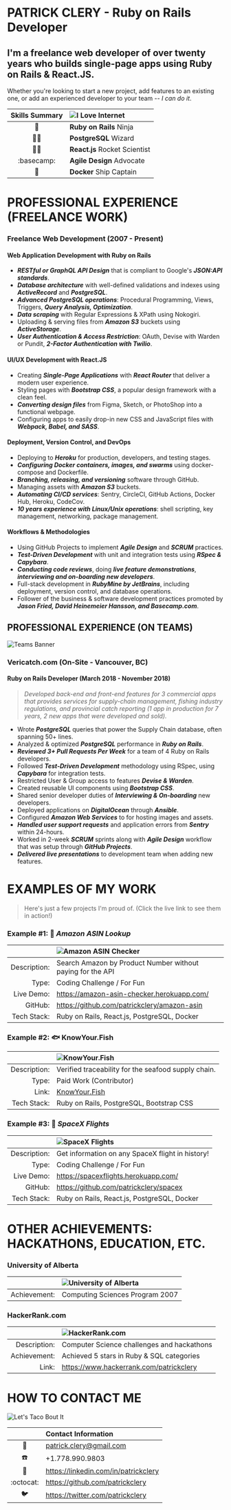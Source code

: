 PATRICK CLERY - Ruby on Rails Developer
=======================================

I'm a freelance web developer of over twenty years who builds
single-page apps using **Ruby on Rails & React.JS**.
----------------------------------------------------

Whether you're looking to start a new project, add features to an
existing one, or add an experienced developer to your team -- *I can do
it*.

|     Skills Summary     | ![I Love Internet](https://git.io/JfOTA) |
|:----------------------:|:-----------------------------------------|
| :martial_arts_uniform: | **Ruby on Rails** Ninja                  |
|   :man_technologist:   | **PostgreSQL** Wizard                    |
|    :man_astronaut:     | **React.js** Rocket Scientist            |
|       :basecamp:       | **Agile Design** Advocate                |
|        :whale2:        | **Docker** Ship Captain                  |

<div style="page-break-after: always"></div>


# PROFESSIONAL EXPERIENCE (FREELANCE WORK)

### Freelance Web Development (2007 - Present)

#### Web Application Development with Ruby on Rails

- ***RESTful or GraphQL API Design*** that is compliant to Google's
  ***JSON:API standards***.
- ***Database architecture*** with well-defined validations and indexes
  using ***ActiveRecord*** and ***PostgreSQL***.
- ***Advanced PostgreSQL operations***: Procedural Programming, Views,
  Triggers, ***Query Analysis, Optimization***.
- ***Data scraping*** with Regular Expressions & XPath using Nokogiri.
- Uploading & serving files from ***Amazon S3*** buckets using
  ***ActiveStorage***.
- ***User Authentication & Access Restriction***: OAuth, Devise with
  Warden or Pundit, ***2-Factor Authentication with Twilio***.

#### UI/UX Development with React.JS

- Creating ***Single-Page Applications*** with ***React Router*** that
  deliver a modern user experience.
- Styling pages with ***Bootstrap CSS***, a popular design framework
  with a clean feel.
- ***Converting design files*** from Figma, Sketch, or PhotoShop into a
  functional webpage.
- Configuring apps to easily drop-in new CSS and JavaScript files with
  ***Webpack, Babel, and SASS***.

#### Deployment, Version Control, and DevOps

- Deploying to ***Heroku*** for production, developers, and testing
  stages.
- ***Configuring Docker containers, images, and swarms*** using
  docker-compose and Dockerfile.
- ***Branching, releasing, and versioning*** software through GitHub.
- Managing assets with ***Amazon S3*** buckets.
- ***Automating CI/CD services***: Sentry, CircleCI, GitHub Actions,
  Docker Hub, Heroku, CodeCov.
- ***10 years experience with Linux/Unix operations***: shell scripting,
  key management, networking, package management.

#### Workflows & Methodologies

- Using GitHub Projects to implement ***Agile Design*** and ***SCRUM***
  practices.
- ***Test-Driven Development*** with unit and integration tests using
  ***RSpec & Capybara***.
- ***Conducting code reviews***, doing ***live feature
  demonstrations***, ***interviewing and on-boarding new developers***.
- Full-stack development in ***RubyMine by JetBrains***, including
  deployment, version control, and database operations.
- Follower of the business & software development practices promoted by
  ***Jason Fried, David Heinemeier Hansson, and Basecamp.com***.

<div style="page-break-after: always"></div>


## PROFESSIONAL EXPERIENCE (ON TEAMS)

![Teams Banner](https://git.io/JfOk2)

### Vericatch.com (On-Site - Vancouver, BC)

#### Ruby on Rails Developer (March 2018 - November 2018)

>*Developed back-end and front-end features for 3 commercial apps that
>provides services for supply-chain management, fishing industry
>regulations, and provincial catch reporting (1 app in production for 7
>years, 2 new apps that were developed and sold).*

- Wrote ***PostgreSQL*** queries that power the Supply Chain database,
  often spanning 50+ lines.
- Analyzed & optimized ***PostgreSQL*** performance in ***Ruby on
  Rails***.
- ***Reviewed 3+ Pull Requests Per Week*** for a team of 4 Ruby on Rails
  developers.
- Followed ***Test-Driven Development*** methodology using RSpec, using
  ***Capybara*** for integration tests.
- Restricted User & Group access to features ***Devise & Warden***.
- Created reusable UI components using ***Bootstrap CSS***.
- Shared senior developer duties of ***Interviewing & On-boarding*** new
  developers.
- Deployed applications on ***DigitalOcean*** through ***Ansible***.
- Configured ***Amazon Web Services*** to for hosting images and assets.
- ***Handled user support requests*** and application errors from
  ***Sentry*** within 24-hours.
- Worked in 2-week ***SCRUM*** sprints along with ***Agile Design***
  workflow that was setup through ***GitHub Projects***.
- ***Delivered live presentations*** to development team when adding new
  features.

<div style="page-break-after: always"></div>


# EXAMPLES OF MY WORK

> Here's just a few projects I'm proud of. (Click the live link to see
> them in action!)

### Example #1: :shopping_cart: *Amazon ASIN Lookup*

|              | ![Amazon ASIN Checker](https://git.io/JfOTx)               |
|-------------:|:-----------------------------------------------------------|
| Description: | Search Amazon by Product Number without paying for the API |
|        Type: | Coding Challenge / For Fun                                 |
|   Live Demo: | https://amazon-asin-checker.herokuapp.com/                 |
|      GitHub: | https://github.com/patrickclery/amazon-asin                |
|  Tech Stack: | Ruby on Rails, React.js, PostgreSQL, Docker                |

<div style="page-break-after: always"></div>


### Example #2: :fish: KnowYour.Fish

|              | ![KnowYour.Fish](https://git.io/JfOkv)              |
|-------------:|:----------------------------------------------------|
| Description: | Verified traceability for the seafood supply chain. |
|        Type: | Paid Work (Contributor)                             |
|        Link: | [KnowYour.Fish](https://knowyour.fish/)             |
|  Tech Stack: | Ruby on Rails, PostgreSQL, Bootstrap CSS            |

<div style="page-break-after: always"></div>


### Example #3: :rocket: *SpaceX Flights*

|              | ![SpaceX Flights](https://git.io/JfOkJ)          |
|-------------:|:-------------------------------------------------|
| Description: | Get information on any SpaceX flight in history! |
|        Type: | Coding Challenge / For Fun                       |
|   Live Demo: | https://spacexflights.herokuapp.com/             |
|      GitHub: | https://github.com/patrickclery/spacex           |
|  Tech Stack: | Ruby on Rails, React.js, PostgreSQL, Docker      |

<div style="page-break-after: always"></div>


OTHER ACHIEVEMENTS: HACKATHONS, EDUCATION, ETC.
===============================================

### University of Alberta

|              | ![University of Alberta](https://git.io/JfOtc) |
|-------------:|:-----------------------------------------------|
| Achievement: | Computing Sciences Program 2007                |

### HackerRank.com

|              | ![HackerRank.com](https://git.io/JfOkq)    |
|-------------:|:-------------------------------------------|
| Description: | Computer Science challenges and hackathons |
| Achievement: | Achieved 5 stars in Ruby & SQL categories  |
|        Link: | https://www.hackerrank.com/patrickclery    |

<div style="page-break-after: always"></div>


# HOW TO CONTACT ME

![Let's Taco Bout It](https://git.io/JfOkY)

|                       | Contact Information                  |
|:---------------------:|:-------------------------------------|
|        :email:        | patrick.clery@gmail.com              |
|        :phone:        | +1.778.990.9803                      |
| :busts_in_silhouette: | https://linkedin.com/in/patrickclery |
|       :octocat:       | https://github.com/patrickclery      |
|        :bird:         | https://twitter.com/patrickclery     |

